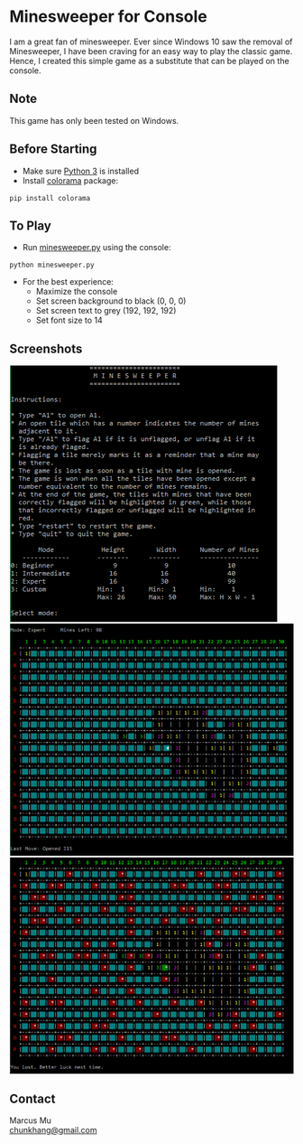 # Minesweeper for Console
I am a great fan of minesweeper. Ever since Windows 10 saw the removal of Minesweeper, 
I have been craving for an easy way to play the classic game. Hence, I created this simple
game as a substitute that can be played on the console.

## Note
This game has only been tested on Windows.

## Before Starting
* Make sure [Python 3](https://www.python.org/downloads/release/python-352/) is installed
* Install [colorama](https://pypi.python.org/pypi/colorama) package: <br />
 ```
 pip install colorama
 ```

## To Play
* Run [minesweeper.py](https://github.com/chunkhang/minesweeper/blob/master/src/minesweeper.py) using the console: <br />
 ```
 python minesweeper.py
 ```
* For the best experience: 
	* Maximize the console
	* Set screen background to black (0, 0, 0)
	* Set screen text to grey (192, 192, 192)
	* Set font size to 14
	
## Screenshots
![Start](/images/start.png)
![Gameplay](/images/gameplay.png)
![End](/images/end.png)

## Contact
Marcus Mu <br />
chunkhang@gmail.com
